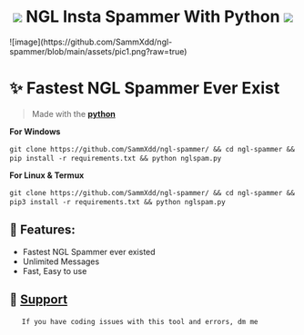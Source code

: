 <h1 align="center"><img src="./assets/logo.gif" width="30px"> NGL Insta Spammer With Python <img src="./assets/logo.gif" width="30px"></h1>
![image](https://github.com/SammXdd/ngl-spammer/blob/main/assets/pic1.png?raw=true)
  
# ✨ Fastest NGL Spammer Ever Exist
 > Made with the [**python**](https://docs.python.org/3/)

**For Windows**
```
git clone https://github.com/SammXdd/ngl-spammer/ && cd ngl-spammer && pip install -r requirements.txt && python nglspam.py
```

**For Linux & Termux**
```
git clone https://github.com/SammXdd/ngl-spammer/ && cd ngl-spammer && pip3 install -r requirements.txt && python nglspam.py
```
 
## 💛 Features:
 
  - Fastest NGL Spammer ever existed
  - Unlimited Messages
  - Fast, Easy to use
  
## 📝 [Support](https://www.instagram.com/_.samarthhhhh._/)
       If you have coding issues with this tool and errors, dm me
